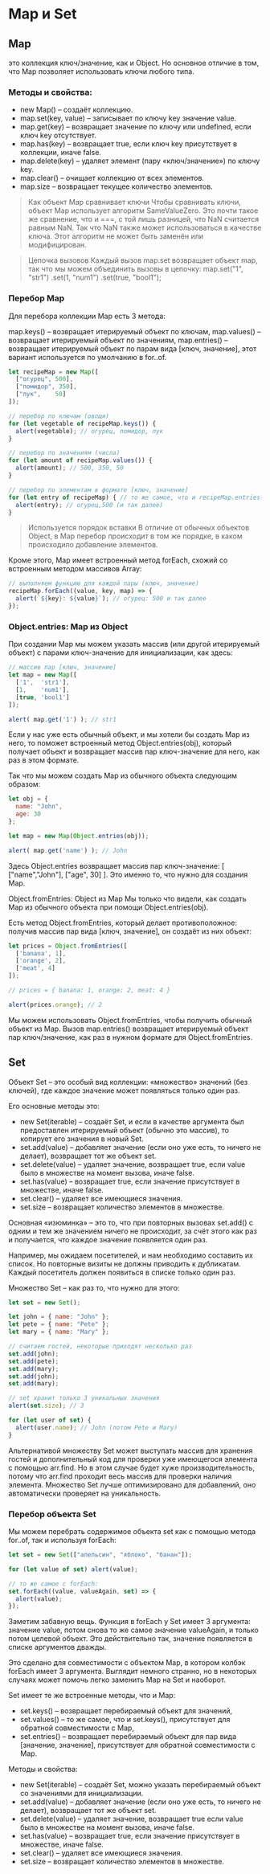 # Map и Set

## Map 
это коллекция ключ/значение, как и Object. Но основное отличие в том, что Map позволяет использовать ключи любого типа.

### Методы и свойства:

- new Map() – создаёт коллекцию.
- map.set(key, value) – записывает по ключу key значение value.
- map.get(key) – возвращает значение по ключу или undefined, если ключ key отсутствует.
- map.has(key) – возвращает true, если ключ key присутствует в коллекции, иначе false.
- map.delete(key) – удаляет элемент (пару «ключ/значение») по ключу key.
- map.clear() – очищает коллекцию от всех элементов.
- map.size – возвращает текущее количество элементов.

> Как объект Map сравнивает ключи
Чтобы сравнивать ключи, объект Map использует алгоритм SameValueZero. Это почти такое же сравнение, что и ===, с той лишь разницей, что NaN считается равным NaN. Так что NaN также может использоваться в качестве ключа.
Этот алгоритм не может быть заменён или модифицирован.

> Цепочка вызовов
Каждый вызов map.set возвращает объект map, так что мы можем объединить вызовы в цепочку:
map.set("1", "str1")
  .set(1, "num1")
  .set(true, "bool1");

### Перебор Map
Для перебора коллекции Map есть 3 метода:

map.keys() – возвращает итерируемый объект по ключам,
map.values() – возвращает итерируемый объект по значениям,
map.entries() – возвращает итерируемый объект по парам вида [ключ, значение], этот вариант используется по умолчанию в for..of.

```JavaScript
let recipeMap = new Map([
  ["огурец", 500],
  ["помидор", 350],
  ["лук",    50]
]);

// перебор по ключам (овощи)
for (let vegetable of recipeMap.keys()) {
  alert(vegetable); // огурец, помидор, лук
}

// перебор по значениям (числа)
for (let amount of recipeMap.values()) {
  alert(amount); // 500, 350, 50
}

// перебор по элементам в формате [ключ, значение]
for (let entry of recipeMap) { // то же самое, что и recipeMap.entries()
  alert(entry); // огурец,500 (и так далее)
}
```
> Используется порядок вставки
В отличие от обычных объектов Object, в Map перебор происходит в том же порядке, в каком происходило добавление элементов.

Кроме этого, Map имеет встроенный метод forEach, схожий со встроенным методом массивов Array:
```JavaScript
// выполняем функцию для каждой пары (ключ, значение)
recipeMap.forEach((value, key, map) => {
  alert(`${key}: ${value}`); // огурец: 500 и так далее
});
```
### Object.entries: Map из Object
При создании Map мы можем указать массив (или другой итерируемый объект) с парами ключ-значение для инициализации, как здесь:
```JavaScript
// массив пар [ключ, значение]
let map = new Map([
  ['1',  'str1'],
  [1,    'num1'],
  [true, 'bool1']
]);

alert( map.get('1') ); // str1
```
Если у нас уже есть обычный объект, и мы хотели бы создать Map из него, то поможет встроенный метод Object.entries(obj), который получает объект и возвращает массив пар ключ-значение для него, как раз в этом формате.

Так что мы можем создать Map из обычного объекта следующим образом:
```JavaScript
let obj = {
  name: "John",
  age: 30
};

let map = new Map(Object.entries(obj));

alert( map.get('name') ); // John
```
Здесь Object.entries возвращает массив пар ключ-значение: [ ["name","John"], ["age", 30] ]. Это именно то, что нужно для создания Map.

Object.fromEntries: Object из Map
Мы только что видели, как создать Map из обычного объекта при помощи Object.entries(obj).

Есть метод Object.fromEntries, который делает противоположное: получив массив пар вида [ключ, значение], он создаёт из них объект:
```JavaScript
let prices = Object.fromEntries([
  ['banana', 1],
  ['orange', 2],
  ['meat', 4]
]);

// prices = { banana: 1, orange: 2, meat: 4 }

alert(prices.orange); // 2
```
Мы можем использовать Object.fromEntries, чтобы получить обычный объект из Map.
Вызов map.entries() возвращает итерируемый объект пар ключ/значение, как раз в нужном формате для Object.fromEntries.

## Set
Объект Set – это особый вид коллекции: «множество» значений (без ключей), где каждое значение может появляться только один раз.

Его основные методы это:

- new Set(iterable) – создаёт Set, и если в качестве аргумента был предоставлен итерируемый объект (обычно это массив), то копирует его значения в новый Set.
- set.add(value) – добавляет значение (если оно уже есть, то ничего не делает), возвращает тот же объект set.
- set.delete(value) – удаляет значение, возвращает true, если value было в множестве на момент вызова, иначе false.
- set.has(value) – возвращает true, если значение присутствует в множестве, иначе false.
- set.clear() – удаляет все имеющиеся значения.
- set.size – возвращает количество элементов в множестве.

Основная «изюминка» – это то, что при повторных вызовах set.add() с одним и тем же значением ничего не происходит, за счёт этого как раз и получается, что каждое значение появляется один раз.

Например, мы ожидаем посетителей, и нам необходимо составить их список. Но повторные визиты не должны приводить к дубликатам. Каждый посетитель должен появиться в списке только один раз.

Множество Set – как раз то, что нужно для этого:
```JavaScript
let set = new Set();

let john = { name: "John" };
let pete = { name: "Pete" };
let mary = { name: "Mary" };

// считаем гостей, некоторые приходят несколько раз
set.add(john);
set.add(pete);
set.add(mary);
set.add(john);
set.add(mary);

// set хранит только 3 уникальных значения
alert(set.size); // 3

for (let user of set) {
  alert(user.name); // John (потом Pete и Mary)
}
```
Альтернативой множеству Set может выступать массив для хранения гостей и дополнительный код для проверки уже имеющегося элемента с помощью arr.find. Но в этом случае будет хуже производительность, потому что arr.find проходит весь массив для проверки наличия элемента. Множество Set лучше оптимизировано для добавлений, оно автоматически проверяет на уникальность.

### Перебор объекта Set
Мы можем перебрать содержимое объекта set как с помощью метода for..of, так и используя forEach:
```JavaScript
let set = new Set(["апельсин", "яблоко", "банан"]);

for (let value of set) alert(value);

// то же самое с forEach:
set.forEach((value, valueAgain, set) => {
  alert(value);
});
```
Заметим забавную вещь. Функция в forEach у Set имеет 3 аргумента: значение value, потом снова то же самое значение valueAgain, и только потом целевой объект. Это действительно так, значение появляется в списке аргументов дважды.

Это сделано для совместимости с объектом Map, в котором колбэк forEach имеет 3 аргумента. Выглядит немного странно, но в некоторых случаях может помочь легко заменить Map на Set и наоборот.

Set имеет те же встроенные методы, что и Map:

- set.keys() – возвращает перебираемый объект для значений,
- set.values() – то же самое, что и set.keys(), присутствует для обратной совместимости с Map,
- set.entries() – возвращает перебираемый объект для пар вида [значение, значение], присутствует для обратной совместимости с Map.

Методы и свойства:

- new Set(iterable) – создаёт Set, можно указать перебираемый объект со значениями для инициализации.
- set.add(value) – добавляет значение (если оно уже есть, то ничего не делает), возвращает тот же объект set.
- set.delete(value) – удаляет значение, возвращает true если value было в множестве на момент вызова, иначе false.
- set.has(value) – возвращает true, если значение присутствует в множестве, иначе false.
- set.clear() – удаляет все имеющиеся значения.
- set.size – возвращает количество элементов в множестве.

